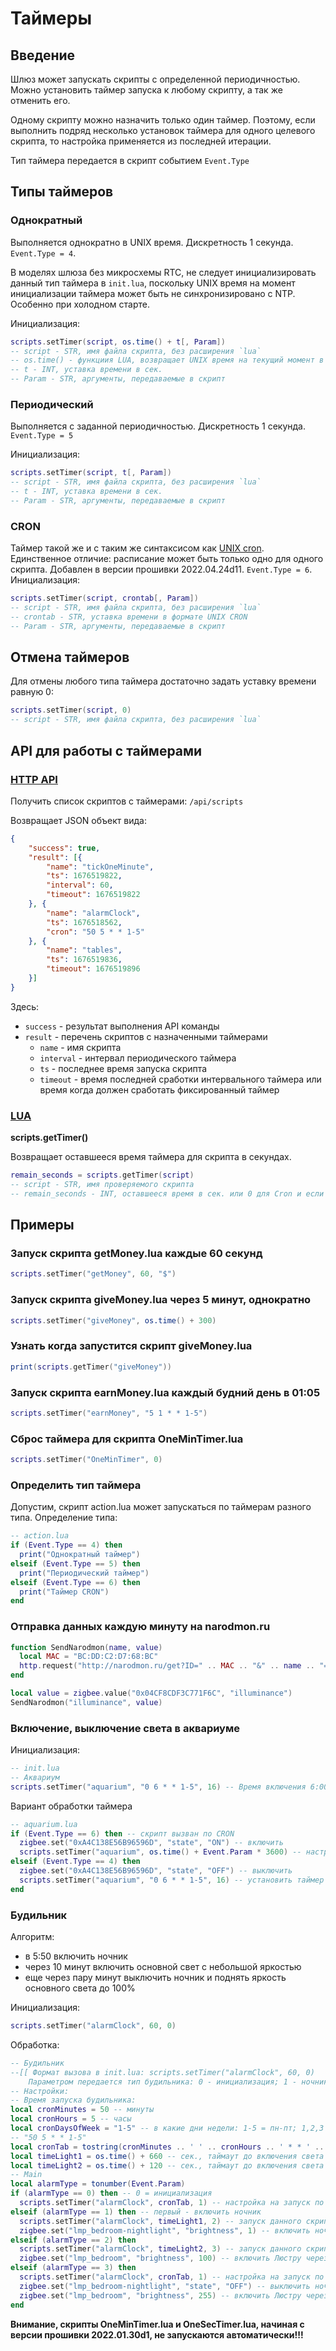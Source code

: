 # Таймеры

## Введение

Шлюз может запускать скрипты с определенной периодичностью. Можно установить таймер запуска к любому скрипту, а так же отменить его. 

Одному скрипту можно назначить только один таймер. Поэтому, если выполнить подряд несколько установок таймера для одного целевого скрипта, то настройка применяется из последней итерации.

Тип таймера передается в скрипт событием `Event.Type`

## Типы таймеров

### Однократный
Выполняется однократно в UNIX время. Дискретность 1 секунда. `Event.Type = 4`.

В моделях шлюза без микросхемы RTC, не следует инициализировать данный тип таймера в `init.lua`, поскольку UNIX время на момент инициализации таймера может быть не синхронизировано с NTP. Особенно при холодном старте.

Инициализация:
```lua
scripts.setTimer(script, os.time() + t[, Param])
-- script - STR, имя файла скрипта, без расширения `lua`
-- os.time() - функциия LUA, возвращает UNIX время на текущий момент в сек.
-- t - INT, уставка времени в сек.
-- Param - STR, аргументы, передаваемые в скрипт
```

### Периодический

Выполняется с заданной периодичностью. Дискретность 1 секунда. `Event.Type = 5`

Инициализация:
```lua
scripts.setTimer(script, t[, Param])
-- script - STR, имя файла скрипта, без расширения `lua`
-- t - INT, уставка времени в сек.
-- Param - STR, аргументы, передаваемые в скрипт
```

### CRON

Таймер такой же и с таким же синтаксисом как [UNIX cron](https://ru.wikipedia.org/wiki/Cron). Единственное отличие: расписание может быть только одно для одного скрипта. Добавлен в версии прошивки 2022.04.24d11. `Event.Type = 6`. 
Инициализация:
```lua
scripts.setTimer(script, crontab[, Param])
-- script - STR, имя файла скрипта, без расширения `lua`
-- crontab - STR, уставка времени в формате UNIX CRON 
-- Param - STR, аргументы, передаваемые в скрипт
```

## Отмена таймеров

Для отмены любого типа таймера достаточно задать уставку времени равную 0:
```lua
scripts.setTimer(script, 0)
-- script - STR, имя файла скрипта, без расширения `lua`
```
## API для работы с таймерами

### [HTTP API](/http_api_rus.md#скрипты-lua)

Получить список скриптов с таймерами:
`/api/scripts`

Возвращает JSON объект вида:
```json
{
	"success": true,
	"result": [{
		"name": "tickOneMinute",
		"ts": 1676519822,
		"interval": 60,
		"timeout": 1676519822
	}, {
		"name": "alarmClock",
		"ts": 1676518562,
		"cron": "50 5 * * 1-5"
	}, {
		"name": "tables",
		"ts": 1676519836,
		"timeout": 1676519896
	}]
}
```
Здесь:
- `success` - результат выполнения API команды
- `result` - перечень скриптов с назначенными таймерами
  - `name` - имя скрипта
  - `interval` - интервал периодического таймера
  - `ts` - последнее время запуска скрипта
  - `timeout` - время последней сработки интервального таймера или время когда должен сработать фиксированный таймер


### [LUA](/lua_rus.md)

**scripts.getTimer()** 

Возвращает оставшееся время таймера для скрипта в секундах.
```lua
remain_seconds = scripts.getTimer(script)
-- script - STR, имя проверяемого скрипта
-- remain_seconds - INT, оставшееся время в сек. или 0 для Cron и если таймера нет
```


## Примеры
### Запуск скрипта getMoney.lua каждые 60 секунд
```lua
scripts.setTimer("getMoney", 60, "$")
```
### Запуск скрипта giveMoney.lua через 5 минут, однократно
```lua
scripts.setTimer("giveMoney", os.time() + 300)
```
###  Узнать когда запустится скрипт giveMoney.lua
```lua
print(scripts.getTimer("giveMoney"))
```
### Запуск скрипта earnMoney.lua каждый будний день в 01:05
```lua
scripts.setTimer("earnMoney", "5 1 * * 1-5")
```
### Сброс таймера для скрипта OneMinTimer.lua
```lua
scripts.setTimer("OneMinTimer", 0)
```
### Определить тип таймера
Допустим, скрипт action.lua может запускаться по таймерам разного типа. Определение типа:
```lua
-- action.lua
if (Event.Type == 4) then
  print("Однократный таймер")
elseif (Event.Type == 5) then
  print("Периодический таймер")
elseif (Event.Type == 6) then
  print("Таймер CRON")
end
```
### Отправка данных каждую минуту на narodmon.ru
```lua
function SendNarodmon(name, value)
  local MAC = "BC:DD:C2:D7:68:BC"
  http.request("http://narodmon.ru/get?ID=" .. MAC .. "&" .. name .. "=" .. tostring(value))
end  

local value = zigbee.value("0x04CF8CDF3C771F6C", "illuminance")
SendNarodmon("illuminance", value)
```
###  Включение, выключение света в аквариуме

Инициализация:
```lua
-- init.lua
-- Аквариум 
scripts.setTimer("aquarium", "0 6 * * 1-5", 16) -- Время включения 6:00 в будни. В параметр передаем число часов, через которое выключить
```
Вариант обработки таймера
```lua
-- aquarium.lua
if (Event.Type == 6) then -- скрипт вызван по CRON 
  zigbee.set("0xA4C138E56B96596D", "state", "ON") -- включить 
  scripts.setTimer("aquarium", os.time() + Event.Param * 3600) -- настроить скрипт на запуска через кол-во часов переданных аргументом
elseif (Event.Type == 4) then
  zigbee.set("0xA4C138E56B96596D", "state", "OFF") -- выключить
  scripts.setTimer("aquarium", "0 6 * * 1-5", 16) -- установить таймер для следующего включения света
end
```

### Будильник 

Алгоритм:
- в 5:50 включить ночник
- через 10 минут включить основной свет с небольшой яркостью
- еще через пару минут выключить ночник и поднять яркость основного света до 100%

Инициализация:
```lua
scripts.setTimer("alarmClock", 60, 0)
```
Обработка:
```lua
-- Будильник 
--[[ Формат вызова в init.lua: scripts.setTimer("alarmClock", 60, 0)
	Параметром передается тип будильника: 0 - инициализация; 1 - ночник; 2 - свет на 50%; 3 - свет на 100% ]] 
-- Настройки:
-- Время запуска будильника:
local cronMinutes = 50 -- минуты
local cronHours = 5 -- часы
local cronDaysOfWeek = "1-5" -- в какие дни недели: 1-5 = пн-пт; 1,2,3 = пн,вт,ср
-- "50 5 * * 1-5"
local cronTab = tostring(cronMinutes .. ' ' .. cronHours .. ' * * ' .. cronDaysOfWeek)
local timeLight1 = os.time() + 660 -- сек., таймаут до включения света на 50%
local timeLight2 = os.time() + 120 -- сек., таймаут до включения света на 100%
-- Main
local alarmType = tonumber(Event.Param)
if (alarmType == 0) then -- 0 = инициализация  
  scripts.setTimer("alarmClock", cronTab, 1) -- настройка на запуск по Cron на время cronTab 
elseif (alarmType == 1) then -- первый - включить ночник
  scripts.setTimer("alarmClock", timeLight1, 2) -- запуск данного скрипта через 10 минут на вкл света на 50%
  zigbee.set("lmp_bedroom-nightlight", "brightness", 1) -- включить ночник через якость = 1
elseif (alarmType == 2) then
  scripts.setTimer("alarmClock", timeLight2, 3) -- запуск данного скрипта через 10 минут на вкл света на max
  zigbee.set("lmp_bedroom", "brightness", 100) -- включить Люстру через якость = 50%
elseif (alarmType == 3) then
  scripts.setTimer("alarmClock", cronTab, 1) -- настройка на запуск по Cron на время cronTab
  zigbee.set("lmp_bedroom-nightlight", "state", "OFF") -- выключить ночник
  zigbee.set("lmp_bedroom", "brightness", 255) -- включить Люстру через якость = 100%
end
```

**Внимание, скрипты OneMinTimer.lua и OneSecTimer.lua, начиная с версии прошивки 2022.01.30d1, не запускаются автоматически!!!**